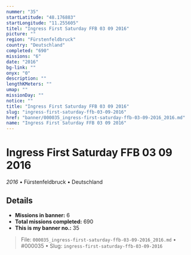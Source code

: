 ```yaml
---
nummer: "35"
startLatitude: "48.176883"
startLongitude: "11.255605"
titel: "Ingress First Saturday FFB 03 09 2016"
picture: ""
region: "Fürstenfeldbruck"
country: "Deutschland"
completed: "690"
missions: "6"
date: "2016"
bg-link: ""
onyx: "0"
description: ""
lengthKMeters: ""
umap: ""
missionDay: ""
notice: ""
title: "Ingress First Saturday FFB 03 09 2016"
slug: "ingress-first-saturday-ffb-03-09-2016"
href: "banner/000035_ingress-first-saturday-ffb-03-09-2016_2016.md"
name: "Ingress First Saturday FFB 03 09 2016"
---
```

# Ingress First Saturday FFB 03 09 2016

*2016* • Fürstenfeldbruck • Deutschland





## Details

- **Missions in banner:** 6
- **Total missions completed:** 690
- **This is my banner no.:** 35






> File: `000035_ingress-first-saturday-ffb-03-09-2016_2016.md`
> • #000035
> • Slug: `ingress-first-saturday-ffb-03-09-2016`
